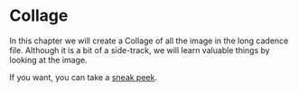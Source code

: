 # Collage
In this chapter we will create a Collage of all the image in the long cadence
file. Although it is a bit of a side-track, we will learn valuable things by
looking at the image.

If you want, you can take a [sneak peek](image/collage.png).
